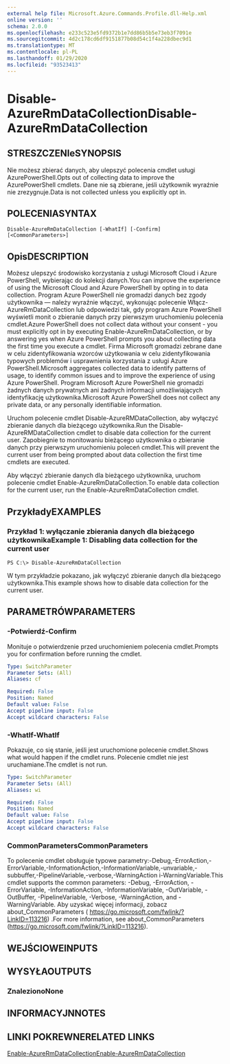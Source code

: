 ```yaml
---
external help file: Microsoft.Azure.Commands.Profile.dll-Help.xml
online version: ''
schema: 2.0.0
ms.openlocfilehash: e233c523e5fd9372b1e7dd86b5b5e73eb3f7091e
ms.sourcegitcommit: 4d2c178cd6df9151877b08d54c1f4a228dbec9d1
ms.translationtype: MT
ms.contentlocale: pl-PL
ms.lasthandoff: 01/29/2020
ms.locfileid: "93523413"
---
```

# <span data-ttu-id="4b4d6-101">Disable-AzureRmDataCollection</span><span class="sxs-lookup"><span data-stu-id="4b4d6-101">Disable-AzureRmDataCollection</span></span>

## <span data-ttu-id="4b4d6-102">STRESZCZENIe</span><span class="sxs-lookup"><span data-stu-id="4b4d6-102">SYNOPSIS</span></span>
<span data-ttu-id="4b4d6-103">Nie możesz zbierać danych, aby ulepszyć polecenia cmdlet usługi AzurePowerShell.</span><span class="sxs-lookup"><span data-stu-id="4b4d6-103">Opts out of collecting data to improve the AzurePowerShell cmdlets.</span></span> <span data-ttu-id="4b4d6-104">Dane nie są zbierane, jeśli użytkownik wyraźnie nie zrezygnuje.</span><span class="sxs-lookup"><span data-stu-id="4b4d6-104">Data is not collected unless you explicitly opt in.</span></span>

## <span data-ttu-id="4b4d6-105">POLECENIA</span><span class="sxs-lookup"><span data-stu-id="4b4d6-105">SYNTAX</span></span>

```
Disable-AzureRmDataCollection [-WhatIf] [-Confirm] [<CommonParameters>]
```

## <span data-ttu-id="4b4d6-106">Opis</span><span class="sxs-lookup"><span data-stu-id="4b4d6-106">DESCRIPTION</span></span>
<span data-ttu-id="4b4d6-107">Możesz ulepszyć środowisko korzystania z usługi Microsoft Cloud i Azure PowerShell, wybierając do kolekcji danych.</span><span class="sxs-lookup"><span data-stu-id="4b4d6-107">You can improve the experience of using the Microsoft Cloud and Azure PowerShell by opting in to data collection.</span></span>
<span data-ttu-id="4b4d6-108">Program Azure PowerShell nie gromadzi danych bez zgody użytkownika — należy wyraźnie włączyć, wykonując polecenie Włącz-AzureRmDataCollection lub odpowiedzi tak, gdy program Azure PowerShell wyświetli monit o zbieranie danych przy pierwszym uruchomieniu polecenia cmdlet.</span><span class="sxs-lookup"><span data-stu-id="4b4d6-108">Azure PowerShell does not collect data without your consent - you must explicitly opt in by executing Enable-AzureRmDataCollection, or by answering yes when Azure PowerShell prompts you about collecting data the first time you execute a cmdlet.</span></span>
<span data-ttu-id="4b4d6-109">Firma Microsoft gromadzi zebrane dane w celu zidentyfikowania wzorców użytkowania w celu zidentyfikowania typowych problemów i usprawnienia korzystania z usługi Azure PowerShell.</span><span class="sxs-lookup"><span data-stu-id="4b4d6-109">Microsoft aggregates collected data to identify patterns of usage, to identify common issues and to improve the experience of using Azure PowerShell.</span></span>
<span data-ttu-id="4b4d6-110">Program Microsoft Azure PowerShell nie gromadzi żadnych danych prywatnych ani żadnych informacji umożliwiających identyfikację użytkownika.</span><span class="sxs-lookup"><span data-stu-id="4b4d6-110">Microsoft Azure PowerShell does not collect any private data, or any personally identifiable information.</span></span>

<span data-ttu-id="4b4d6-111">Uruchom polecenie cmdlet Disable-AzureRMDataCollection, aby wyłączyć zbieranie danych dla bieżącego użytkownika.</span><span class="sxs-lookup"><span data-stu-id="4b4d6-111">Run the Disable-AzureRMDataCollection cmdlet to disable data collection for the current user.</span></span>
<span data-ttu-id="4b4d6-112">Zapobiegnie to monitowaniu bieżącego użytkownika o zbieranie danych przy pierwszym uruchomieniu poleceń cmdlet.</span><span class="sxs-lookup"><span data-stu-id="4b4d6-112">This will prevent the current user from being prompted about data collection the first time cmdlets are executed.</span></span>

<span data-ttu-id="4b4d6-113">Aby włączyć zbieranie danych dla bieżącego użytkownika, uruchom polecenie cmdlet Enable-AzureRmDataCollection.</span><span class="sxs-lookup"><span data-stu-id="4b4d6-113">To enable data collection for the current user, run the Enable-AzureRmDataCollection cmdlet.</span></span>

## <span data-ttu-id="4b4d6-114">Przykłady</span><span class="sxs-lookup"><span data-stu-id="4b4d6-114">EXAMPLES</span></span>

### <span data-ttu-id="4b4d6-115">Przykład 1: wyłączanie zbierania danych dla bieżącego użytkownika</span><span class="sxs-lookup"><span data-stu-id="4b4d6-115">Example 1: Disabling data collection for the current user</span></span>
```
PS C:\> Disable-AzureRmDataCollection
```

<span data-ttu-id="4b4d6-116">W tym przykładzie pokazano, jak wyłączyć zbieranie danych dla bieżącego użytkownika.</span><span class="sxs-lookup"><span data-stu-id="4b4d6-116">This example shows how to disable data collection for the current user.</span></span> 

## <span data-ttu-id="4b4d6-117">PARAMETRÓW</span><span class="sxs-lookup"><span data-stu-id="4b4d6-117">PARAMETERS</span></span>

### <span data-ttu-id="4b4d6-118">-Potwierdź</span><span class="sxs-lookup"><span data-stu-id="4b4d6-118">-Confirm</span></span>
<span data-ttu-id="4b4d6-119">Monituje o potwierdzenie przed uruchomieniem polecenia cmdlet.</span><span class="sxs-lookup"><span data-stu-id="4b4d6-119">Prompts you for confirmation before running the cmdlet.</span></span>

```yaml
Type: SwitchParameter
Parameter Sets: (All)
Aliases: cf

Required: False
Position: Named
Default value: False
Accept pipeline input: False
Accept wildcard characters: False
```

### <span data-ttu-id="4b4d6-120">-WhatIf</span><span class="sxs-lookup"><span data-stu-id="4b4d6-120">-WhatIf</span></span>
<span data-ttu-id="4b4d6-121">Pokazuje, co się stanie, jeśli jest uruchomione polecenie cmdlet.</span><span class="sxs-lookup"><span data-stu-id="4b4d6-121">Shows what would happen if the cmdlet runs.</span></span> <span data-ttu-id="4b4d6-122">Polecenie cmdlet nie jest uruchamiane.</span><span class="sxs-lookup"><span data-stu-id="4b4d6-122">The cmdlet is not run.</span></span>

```yaml
Type: SwitchParameter
Parameter Sets: (All)
Aliases: wi

Required: False
Position: Named
Default value: False
Accept pipeline input: False
Accept wildcard characters: False
```

### <span data-ttu-id="4b4d6-123">CommonParameters</span><span class="sxs-lookup"><span data-stu-id="4b4d6-123">CommonParameters</span></span>
<span data-ttu-id="4b4d6-124">To polecenie cmdlet obsługuje typowe parametry:-Debug,-ErrorAction,-ErrorVariable,-InformationAction,-InformationVariable,-unvariable,-subbuffer,-PipelineVariable,-verbose,-WarningAction i-WarningVariable.</span><span class="sxs-lookup"><span data-stu-id="4b4d6-124">This cmdlet supports the common parameters: -Debug, -ErrorAction, -ErrorVariable, -InformationAction, -InformationVariable, -OutVariable, -OutBuffer, -PipelineVariable, -Verbose, -WarningAction, and -WarningVariable.</span></span> <span data-ttu-id="4b4d6-125">Aby uzyskać więcej informacji, zobacz about_CommonParameters ( https://go.microsoft.com/fwlink/?LinkID=113216) .</span><span class="sxs-lookup"><span data-stu-id="4b4d6-125">For more information, see about_CommonParameters (https://go.microsoft.com/fwlink/?LinkID=113216).</span></span>

## <span data-ttu-id="4b4d6-126">WEJŚCIOWE</span><span class="sxs-lookup"><span data-stu-id="4b4d6-126">INPUTS</span></span>

## <span data-ttu-id="4b4d6-127">WYSYŁA</span><span class="sxs-lookup"><span data-stu-id="4b4d6-127">OUTPUTS</span></span>

### <span data-ttu-id="4b4d6-128">Znaleziono</span><span class="sxs-lookup"><span data-stu-id="4b4d6-128">None</span></span>

## <span data-ttu-id="4b4d6-129">INFORMACYJN</span><span class="sxs-lookup"><span data-stu-id="4b4d6-129">NOTES</span></span>

## <span data-ttu-id="4b4d6-130">LINKI POKREWNE</span><span class="sxs-lookup"><span data-stu-id="4b4d6-130">RELATED LINKS</span></span>

[<span data-ttu-id="4b4d6-131">Enable-AzureRmDataCollection</span><span class="sxs-lookup"><span data-stu-id="4b4d6-131">Enable-AzureRmDataCollection</span></span>]()

